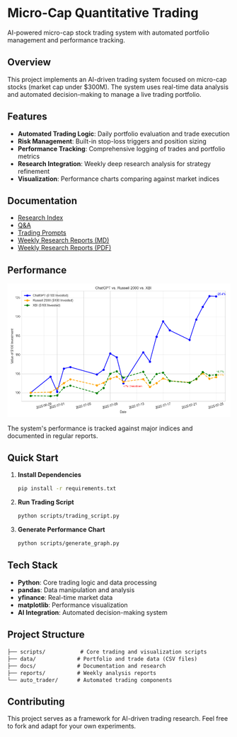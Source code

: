 # Micro-Cap Quantitative Trading

AI-powered micro-cap stock trading system with automated portfolio management and performance tracking.

## Overview

This project implements an AI-driven trading system focused on micro-cap stocks (market cap under $300M). The system uses real-time data analysis and automated decision-making to manage a live trading portfolio.

## Features

- **Automated Trading Logic**: Daily portfolio evaluation and trade execution
- **Risk Management**: Built-in stop-loss triggers and position sizing
- **Performance Tracking**: Comprehensive logging of trades and portfolio metrics
- **Research Integration**: Weekly deep research analysis for strategy refinement
- **Visualization**: Performance charts comparing against market indices

## Documentation

- [Research Index](docs/Deep_Research_Index.md)
- [Q&A](docs/QA.md)
- [Trading Prompts](docs/Prompts.md)
- [Weekly Research Reports (MD)](reports/markdown/)
- [Weekly Research Reports (PDF)](reports/pdf/)
  
## Performance

![Performance Chart](performance-chart.png)

The system's performance is tracked against major indices and documented in regular reports.

## Quick Start

1. **Install Dependencies**
   ```bash
   pip install -r requirements.txt
   ```

2. **Run Trading Script**
   ```bash
   python scripts/trading_script.py
   ```

3. **Generate Performance Chart**
   ```bash
   python scripts/generate_graph.py
   ```

## Tech Stack

- **Python**: Core trading logic and data processing
- **pandas**: Data manipulation and analysis
- **yfinance**: Real-time market data
- **matplotlib**: Performance visualization
- **AI Integration**: Automated decision-making system

## Project Structure

```
├── scripts/           # Core trading and visualization scripts
├── data/             # Portfolio and trade data (CSV files)
├── docs/             # Documentation and research
├── reports/          # Weekly analysis reports
└── auto_trader/      # Automated trading components
```

## Contributing

This project serves as a framework for AI-driven trading research. Feel free to fork and adapt for your own experiments.
